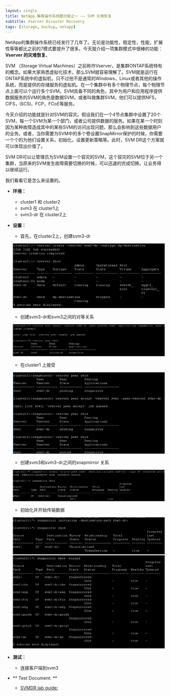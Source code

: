 ```yaml
---
layout: single
title: NetApp 集群操作系统酷功能之一 —— SVM 灾难恢复
subtitle: Vserver Disaster Recovery
tags: [storage, backup, netapp]
---
```


NetApp的集群操作系统已经发行了几年了。无论是功能性，稳定性，性能，扩展性等等都比之前的7模式要提升了很多。今天就介绍一项集群模式中很棒的功能：**Vserver 的灾难恢复**。

SVM （Storage Virtual Machines）之前称作Vserver，是集群ONTAP系统特有的概念。如果大家熟悉虚拟化技术，那么SVM就容易理解了。SVM就是运行在ONTAP系统中的虚拟机，只不过他不是通常的Windows，Linux或者其他的操作系统，而是提供的存储服务的虚拟机。在一个集群中有多个物理节点，每个物理节点上面可以个运行多个SVM。SVM具备不同的角色，其中为用户和应用程序提供数据服务的SVM的角色是数据SVM，或者叫做集群SVM。他们可以提供NFS，CIFS，iSCSI，FCP，FCoE等服务。

今天介绍的功能就是针对SVM的容灾。假设我们在一个4节点集群中设置了20个SVM，每一个SVM为某一个部门，或者公司提供数据的服务。如果在某一个时刻因为某种故障造成其中的某些SVM的访问出现问题，那么会影响到这些数据用户的业务。或者，当你需要为SVM中的多个卷设置SnapMirror保护的时候，你需要一个个的为他们设置关系，初始化，设置更新策略等。此时，SVM DR这个方案就可以体现出价值了。

SVM DR可以让管理员为SVM设置一个容灾的SVM，这个容灾的SVM位于另一个集群，当原来的SVM发生故障需要切换的时候，可以迅速的完成切换。让业务得以继续运行。

我们看看它是怎么来设置的。

- **环境：**
  - cluster1 和 cluster2
  - svm3 在 cluster1上
  - svm3-dr 在 cluster2上
- **设置：**
  - 首先，在cluster2上，创建svm3-dr

  ![image](/img/NTAP/svmdr-2.png)

  - 创建svm3-dr和svm3之间的对等关系

  ![image](/img/NTAP/svmdr-3.png)

  - 在cluster1 上接受

  ![image](/img/NTAP/svmdr-4.png)

  - 创建svm3和svm3-dr之间的snapmirror 关系

  ![image](/img/NTAP/svmdr-5.png)

  - 初始化并开始传输数据

  ![image](/img/NTAP/svmdr-6.png)
  ![image](/img/NTAP/svmdr-7.png)

- **测试：**

  - 连接客户端到svm3

- ** Test Document: **
  - [SVMDR lab guide:](https://pan.baidu.com/s/1jIAZypo)
